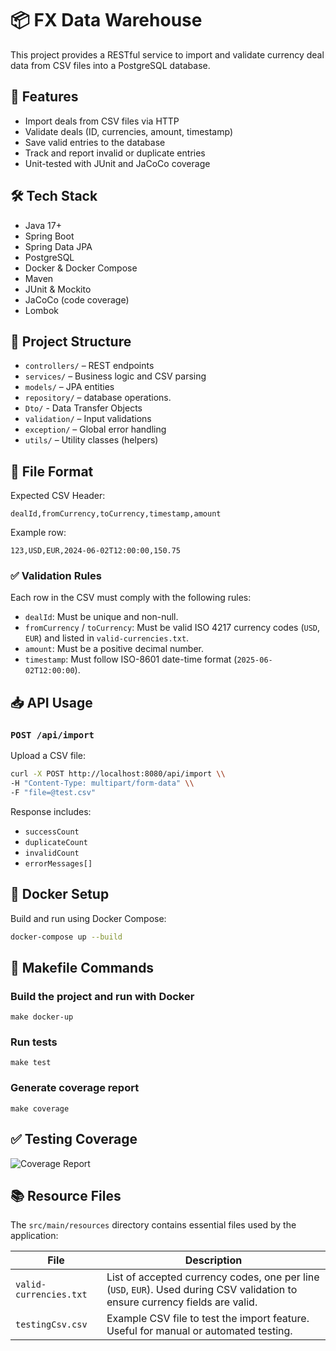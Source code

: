 # 📦 FX Data Warehouse

This project provides a RESTful service to import and validate currency deal data from CSV files into a PostgreSQL database.

## 🚀 Features

- Import deals from CSV files via HTTP
- Validate deals (ID, currencies, amount, timestamp)
- Save valid entries to the database
- Track and report invalid or duplicate entries
- Unit-tested with JUnit and JaCoCo coverage

## 🛠️ Tech Stack

- Java 17+
- Spring Boot
- Spring Data JPA
- PostgreSQL
- Docker & Docker Compose
- Maven
- JUnit & Mockito
- JaCoCo (code coverage)
- Lombok

## 📁 Project Structure

- `controllers/` – REST endpoints
- `services/` – Business logic and CSV parsing
- `models/` – JPA entities
- `repository/` – database operations.
- `Dto/` - Data Transfer Objects
- `validation/` – Input validations
- `exception/` – Global error handling
- `utils/` – Utility classes (helpers)





## 📂 File Format

Expected CSV Header:

```csv
dealId,fromCurrency,toCurrency,timestamp,amount
```

Example row:

```csv
123,USD,EUR,2024-06-02T12:00:00,150.75
```

### ✅ Validation Rules

Each row in the CSV must comply with the following rules:

- `dealId`: Must be unique and non-null.
- `fromCurrency` / `toCurrency`: Must be valid ISO 4217 currency codes (`USD`, `EUR`) and listed in `valid-currencies.txt`.
- `amount`: Must be a positive decimal number.
- `timestamp`: Must follow ISO-8601 date-time format (`2025-06-02T12:00:00`).

## 📥 API Usage

### `POST /api/import`

Upload a CSV file:

```bash
curl -X POST http://localhost:8080/api/import \\
-H "Content-Type: multipart/form-data" \\
-F "file=@test.csv"
```

Response includes:

- `successCount`
- `duplicateCount`
- `invalidCount`
- `errorMessages[]`


## 🐳 Docker Setup

Build and run using Docker Compose:

```bash
docker-compose up --build
```

## 🧰 Makefile Commands

### Build the project and run with Docker
```
make docker-up
```

### Run tests
```
make test
```

### Generate coverage report
```
make coverage
```

## ✅ Testing Coverage

![Coverage Report](src/main/resources/static/coverage.png)


## 📚 Resource Files

The `src/main/resources` directory contains essential files used by the application:

| File                   | Description |
|------------------------|-------------|
| `valid-currencies.txt` | List of accepted currency codes, one per line (`USD`, `EUR`). Used during CSV validation to ensure currency fields are valid. |
| `testingCsv.csv`       | Example CSV file to test the import feature. Useful for manual or automated testing. |

